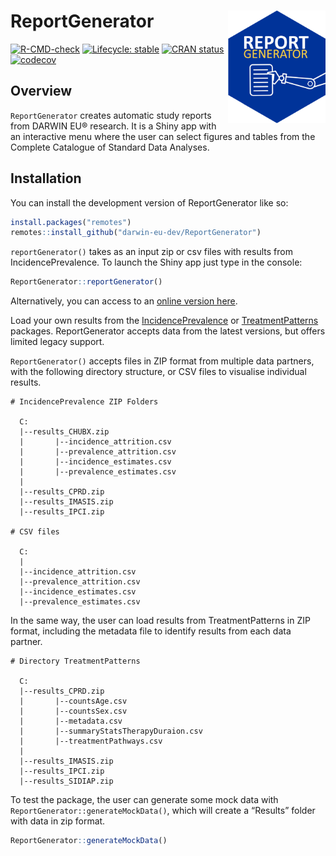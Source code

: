 
<!-- README.md is generated from README.Rmd. Please edit that file -->

# ReportGenerator <img src="man/figures/logo.png" align="right" height="180" />

<!-- badges: start -->
[![R-CMD-check](https://github.com/darwin-eu/ReportGenerator/actions/workflows/R-CMD-check.yaml/badge.svg)](https://github.com/darwin-eu/ReportGenerator/actions/workflows/R-CMD-check.yaml)
[![Lifecycle:
stable](https://img.shields.io/badge/lifecycle-experimental-orange.svg)](https://lifecycle.r-lib.org/articles/stages.html#experimental)
[![CRAN
status](https://www.r-pkg.org/badges/version/ReportGenerator)](https://CRAN.R-project.org/package=ReportGenerator)
[![codecov](https://codecov.io/gh/darwin-eu/ReportGenerator/branch/main/graph/badge.svg)](https://codecov.io/gh/darwin-eu/ReportGenerator)
<!-- badges: end -->

## Overview

`ReportGenerator` creates automatic study reports from DARWIN EU®
research. It is a Shiny app with an interactive menu where the user can
select figures and tables from the Complete Catalogue of Standard Data
Analyses.

## Installation

You can install the development version of ReportGenerator like so:

``` r
install.packages("remotes")
remotes::install_github("darwin-eu-dev/ReportGenerator")
```

`reportGenerator()` takes as an input zip or csv files with results from
IncidencePrevalence. To launch the Shiny app just type in the console:

``` r
ReportGenerator::reportGenerator()
```

Alternatively, you can access to an [online version
here](https://data-dev.darwin-eu.org/content/46c367cd-6e29-4382-9d7d-aff8caaa582a/).

Load your own results from the
[IncidencePrevalence](https://darwin-eu.github.io/IncidencePrevalence/)
or
[TreatmentPatterns](https://darwin-eu-dev.github.io/TreatmentPatterns/)
packages. ReportGenerator accepts data from the latest versions, but
offers limited legacy support.

`ReportGenerator()` accepts files in ZIP format from multiple data
partners, with the following directory structure, or CSV files to
visualise individual results.

    # IncidencePrevalence ZIP Folders

      C:
      |--results_CHUBX.zip
      |       |--incidence_attrition.csv
      |       |--prevalence_attrition.csv
      |       |--incidence_estimates.csv
      |       |--prevalence_estimates.csv
      |
      |--results_CPRD.zip
      |--results_IMASIS.zip
      |--results_IPCI.zip

    # CSV files

      C:
      |
      |--incidence_attrition.csv
      |--prevalence_attrition.csv
      |--incidence_estimates.csv
      |--prevalence_estimates.csv

In the same way, the user can load results from TreatmentPatterns in ZIP
format, including the metadata file to identify results from each data
partner.

    # Directory TreatmentPatterns

      C:
      |--results_CPRD.zip
      |       |--countsAge.csv
      |       |--countsSex.csv
      |       |--metadata.csv
      |       |--summaryStatsTherapyDuraion.csv
      |       |--treatmentPathways.csv
      |
      |--results_IMASIS.zip
      |--results_IPCI.zip
      |--results_SIDIAP.zip

To test the package, the user can generate some mock data with
`ReportGenerator::generateMockData()`, which will create a “Results”
folder with data in zip format.

``` r
ReportGenerator::generateMockData()
```

